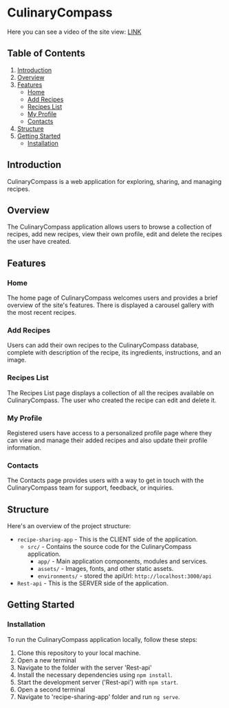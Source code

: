 # CulinaryCompass

Here you can see a video of the site view: <a href='https://youtu.be/au5F5Q9bL-o'>LINK</a>

## Table of Contents
1. [Introduction](#introduction)
2. [Overview](#overview)
3. [Features](#features)
   - [Home](#home)
   - [Add Recipes](#add-recipes)
   - [Recipes List](#recipes-list)
   - [My Profile](#my-profile)
   - [Contacts](#contacts)
4. [Structure](#structure)
5. [Getting Started](#getting-started)
   - [Installation](#installation)

## Introduction <a name="introduction"></a>
CulinaryCompass is a web application for exploring, sharing, and managing recipes.

## Overview <a name="overview"></a>
The CulinaryCompass application allows users to browse a collection of recipes, add new recipes, view their own profile, edit and delete the recipes the user have created.

## Features <a name="features"></a>
### Home <a name="home"></a>
The home page of CulinaryCompass welcomes users and provides a brief overview of the site's features. There is displayed a carousel gallery with the most recent recipes.

### Add Recipes <a name="add-recipes"></a>
Users can add their own recipes to the CulinaryCompass database, complete with description of the recipe, its ingredients, instructions, and an image.

### Recipes List <a name="recipes-list"></a>
The Recipes List page displays a collection of all the recipes available on CulinaryCompass. The user who created the recipe can edit and delete it.

### My Profile <a name="my-profile"></a>
Registered users have access to a personalized profile page where they can view and manage their added recipes and also update their profile information.

### Contacts <a name="contacts"></a>
The Contacts page provides users with a way to get in touch with the CulinaryCompass team for support, feedback, or inquiries.

## Structure <a name="structure"></a>
Here's an overview of the project structure:
- `recipe-sharing-app` - This is the CLIENT side of the application.
   - `src/` - Contains the source code for the CulinaryCompass application.
     - `app/` - Main application components, modules and services.
     - `assets/` - Images, fonts, and other static assets.
     - `environments/` -  stored the apiUrl: `http://localhost:3000/api`
- `Rest-api` - This is the SERVER side of the application.

## Getting Started <a name="getting-started"></a>
### Installation <a name="installation"></a>
To run the CulinaryCompass application locally, follow these steps:
1. Clone this repository to your local machine.
2. Open a new terminal
3. Navigate to the folder with the server 'Rest-api'
2. Install the necessary dependencies using `npm install`.
4. Start the development server ('Rest-api') with `npm start`.
5. Open a second terminal
6. Navigate to 'recipe-sharing-app' folder and run `ng serve`.
